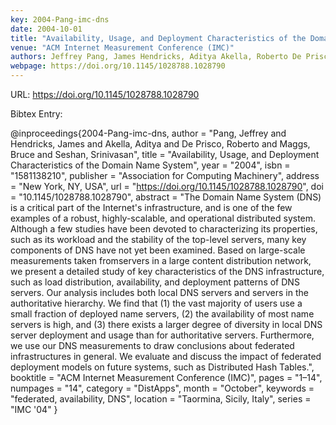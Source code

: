 ```yaml
---
key: 2004-Pang-imc-dns
date: 2004-10-01
title: "Availability, Usage, and Deployment Characteristics of the Domain Name System"
venue: "ACM Internet Measurement Conference (IMC)"
authors: Jeffrey Pang, James Hendricks, Aditya Akella, Roberto De Prisco, Bruce Maggs and Srinivasan Seshan
webpage: https://doi.org/10.1145/1028788.1028790
---
```


URL: https://doi.org/10.1145/1028788.1028790

Bibtex Entry:

@inproceedings{2004-Pang-imc-dns,
    author = "Pang, Jeffrey and Hendricks, James and Akella, Aditya and De Prisco, Roberto and Maggs, Bruce and Seshan, Srinivasan",
    title = "Availability, Usage, and Deployment Characteristics of the Domain Name System",
    year = "2004",
    isbn = "1581138210",
    publisher = "Association for Computing Machinery",
    address = "New York, NY, USA",
    url = "https://doi.org/10.1145/1028788.1028790",
    doi = "10.1145/1028788.1028790",
    abstract = "The Domain Name System (DNS) is a critical part of the Internet's infrastructure, and is one of the few examples of a robust, highly-scalable, and operational distributed system. Although a few studies have been devoted to characterizing its properties, such as its workload and the stability of the top-level servers, many key components of DNS have not yet been examined. Based on large-scale measurements taken fromservers in a large content distribution network, we present a detailed study of key characteristics of the DNS infrastructure, such as load distribution, availability, and deployment patterns of DNS servers. Our analysis includes both local DNS servers and servers in the authoritative hierarchy. We find that (1) the vast majority of users use a small fraction of deployed name servers, (2) the availability of most name servers is high, and (3) there exists a larger degree of diversity in local DNS server deployment and usage than for authoritative servers. Furthermore, we use our DNS measurements to draw conclusions about federated infrastructures in general. We evaluate and discuss the impact of federated deployment models on future systems, such as Distributed Hash Tables.",
    booktitle = "ACM Internet Measurement Conference (IMC)",
    pages = "1–14",
    numpages = "14",
    category = "DistApps",
    month = "October",
    keywords = "federated, availability, DNS",
    location = "Taormina, Sicily, Italy",
    series = "IMC '04"
}


